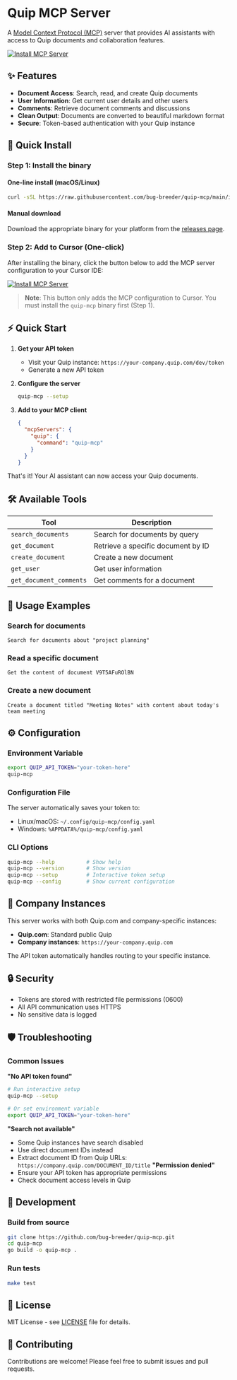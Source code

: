 # Quip MCP Server

A [Model Context Protocol (MCP)](https://modelcontextprotocol.io) server that provides AI assistants with access to Quip documents and collaboration features.

[![Install MCP Server](https://cursor.com/deeplink/mcp-install-light.svg)](https://cursor.com/install-mcp?name=quip-mcp&config=eyJjb21tYW5kIjoicXVpcC1tY3AiLCJlbnYiOnsiUVVJUF9BUElfVE9LRU4iOiJZT1VSX0FQSV9UT0tFTiJ9fQo%3D)

## ✨ Features

- **Document Access**: Search, read, and create Quip documents
- **User Information**: Get current user details and other users
- **Comments**: Retrieve document comments and discussions
- **Clean Output**: Documents are converted to beautiful markdown format
- **Secure**: Token-based authentication with your Quip instance

## 🚀 Quick Install

### Step 1: Install the binary

#### One-line install (macOS/Linux)
```bash
curl -sSL https://raw.githubusercontent.com/bug-breeder/quip-mcp/main/install.sh | bash
```

#### Manual download
Download the appropriate binary for your platform from the [releases page](https://github.com/bug-breeder/quip-mcp/releases).

### Step 2: Add to Cursor (One-click)
After installing the binary, click the button below to add the MCP server configuration to your Cursor IDE:

[![Install MCP Server](https://cursor.com/deeplink/mcp-install-light.svg)](https://cursor.com/install-mcp?name=quip-mcp&config=eyJjb21tYW5kIjoicXVpcC1tY3AiLCJlbnYiOnsiUVVJUF9BUElfVE9LRU4iOiJZT1VSX0FQSV9UT0tFTiJ9fQo%3D)

> **Note**: This button only adds the MCP configuration to Cursor. You must install the `quip-mcp` binary first (Step 1).

## ⚡ Quick Start

1. **Get your API token**
   - Visit your Quip instance: `https://your-company.quip.com/dev/token`
   - Generate a new API token

2. **Configure the server**
   ```bash
   quip-mcp --setup
   ```

3. **Add to your MCP client**
   ```json
   {
     "mcpServers": {
       "quip": {
         "command": "quip-mcp"
       }
     }
   }
   ```

That's it! Your AI assistant can now access your Quip documents.

## 🛠️ Available Tools

| Tool | Description |
|------|-------------|
| `search_documents` | Search for documents by query |
| `get_document` | Retrieve a specific document by ID |
| `create_document` | Create a new document |
| `get_user` | Get user information |
| `get_document_comments` | Get comments for a document |

## 📖 Usage Examples

### Search for documents
```
Search for documents about "project planning"
```

### Read a specific document
```
Get the content of document V9T5AFuROlBN
```

### Create a new document
```
Create a document titled "Meeting Notes" with content about today's team meeting
```

## ⚙️ Configuration

### Environment Variable
```bash
export QUIP_API_TOKEN="your-token-here"
quip-mcp
```

### Configuration File
The server automatically saves your token to:
- Linux/macOS: `~/.config/quip-mcp/config.yaml`
- Windows: `%APPDATA%/quip-mcp/config.yaml`

### CLI Options
```bash
quip-mcp --help          # Show help
quip-mcp --version       # Show version
quip-mcp --setup         # Interactive token setup
quip-mcp --config        # Show current configuration
```

## 🏢 Company Instances

This server works with both Quip.com and company-specific instances:

- **Quip.com**: Standard public Quip
- **Company instances**: `https://your-company.quip.com`

The API token automatically handles routing to your specific instance.

## 🔒 Security

- Tokens are stored with restricted file permissions (0600)
- All API communication uses HTTPS
- No sensitive data is logged

## 🛡️ Troubleshooting

### Common Issues

**"No API token found"**
```bash
# Run interactive setup
quip-mcp --setup

# Or set environment variable
export QUIP_API_TOKEN="your-token-here"
```

**"Search not available"**
- Some Quip instances have search disabled
- Use direct document IDs instead
- Extract document ID from Quip URLs: `https://company.quip.com/DOCUMENT_ID/title`
**"Permission denied"**
- Ensure your API token has appropriate permissions
- Check document access levels in Quip

## 🔧 Development

### Build from source
```bash
git clone https://github.com/bug-breeder/quip-mcp.git
cd quip-mcp
go build -o quip-mcp .
```

### Run tests
```bash
make test
```

## 📄 License

MIT License - see [LICENSE](LICENSE) file for details.

## 🤝 Contributing

Contributions are welcome! Please feel free to submit issues and pull requests. 